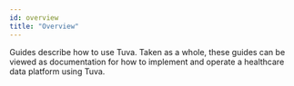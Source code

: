 ```yaml
---
id: overview
title: "Overview"
---
```


Guides describe how to use Tuva.  Taken as a whole, these guides can be viewed as documentation for how to implement and operate a healthcare data platform using Tuva.

